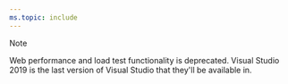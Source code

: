```yaml
---
ms.topic: include
---
```

> [!NOTE]
> Web performance and load test functionality is deprecated. Visual Studio 2019 is the last version of Visual Studio that they'll be available in.